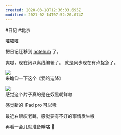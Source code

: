 ```yaml
---
created: 2020-03-18T12:36:33.695Z
modified: 2021-02-14T07:52:20.074Z
---
```

#日记 #北京


<!-- @timer "date":"Wed Mar 18 2020 12:18:21 GMT+0800 (CST)" -->

嚯嚯嚯

<!-- @timer "date":"Wed Mar 18 2020 20:52:29 GMT+0800 (CST)","duration":"about 9 hours" -->

把日记迁移到 [notehub](https://github.com/0xGG/notehub) 了。

<!-- @timer "date":"Wed Mar 18 2020 20:59:00 GMT+0800 (CST)","duration":"7 minutes" -->

爽嗷，现在阔以离线编辑了。
就是同步现在有点捉急了。

<!-- @timer "date":"Wed Mar 18 2020 21:06:08 GMT+0800 (CST)","duration":"7 minutes" -->

![](https://i.loli.net/2020/03/18/OYRS8PlXMAcieLE.jpg)  
来瞻仰一下这个《爱的迫降》

![](https://i.loli.net/2020/03/18/rVY4hpHPwqmX6UE.jpg)  
感觉这个片子真的是在奴黑朝鲜嗷

<!-- @timer "date":"Wed Mar 18 2020 21:14:14 GMT+0800 (CST)","duration":"8 minutes" -->

感觉新的 iPad pro 可以嗷

<!-- @timer "date":"Wed Mar 18 2020 21:56:02 GMT+0800 (CST)","duration":"42 minutes" -->

最近右眼皮老跳，感觉要有不好的事情发生嗷

<!-- @timer "date":"Wed Mar 18 2020 22:49:42 GMT+0800 (CST)","duration":"about 1 hour" -->

再看一会儿就准备睡咯 🌝
